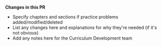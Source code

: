 **Changes in this PR**
- Specify chapters and sections if practice problems added/modified/deleted
- List any changes here and explanations for why they're needed (if it's not obvious)
- Add any notes here for the Curriculum Development team
